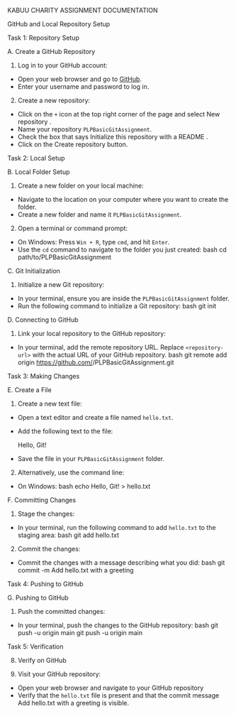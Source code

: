 KABUU CHARITY ASSIGNMENT DOCUMENTATION
  
GitHub and Local Repository Setup

  Task 1: Repository Setup

  A. Create a GitHub Repository
1.  Log in to your GitHub account: 
   - Open your web browser and go to [GitHub](https://github.com/).
   - Enter your username and password to log in.

2.  Create a new repository: 
   - Click on the `+` icon at the top right corner of the page and select  New repository .
   - Name your repository `PLPBasicGitAssignment`.
   - Check the box that says  Initialize this repository with a README .
   - Click on the  Create repository  button.

  Task 2: Local Setup

  B. Local Folder Setup

1.  Create a new folder on your local machine: 
   - Navigate to the location on your computer where you want to create the folder.
   - Create a new folder and name it `PLPBasicGitAssignment`.

2.  Open a terminal or command prompt: 
   -  On Windows:  Press `Win + R`, type `cmd`, and hit `Enter`.
   - Use the `cd` command to navigate to the folder you just created:
     bash
     cd path/to/PLPBasicGitAssignment
     

  C. Git Initialization

1.  Initialize a new Git repository: 
   - In your terminal, ensure you are inside the `PLPBasicGitAssignment` folder.
   - Run the following command to initialize a Git repository:
     bash
     git init
     

  D. Connecting to GitHub

1.  Link your local repository to the GitHub repository: 
   - In your terminal, add the remote repository URL. Replace `<repository-url>` with the actual URL of your GitHub repository.
     bash
     git remote add origin https://github.com/<username>/PLPBasicGitAssignment.git
     

  Task 3: Making Changes

  E. Create a File
1.  Create a new text file: 
   - Open a text editor and create a file named `hello.txt`.
   - Add the following text to the file:
     
     Hello, Git!
   - Save the file in your `PLPBasicGitAssignment` folder.

2.  Alternatively, use the command line: 
   -  On Windows: 
     bash
     echo Hello, Git! > hello.txt
   
     

  F. Committing Changes
1.  Stage the changes: 
   - In your terminal, run the following command to add `hello.txt` to the staging area:
     bash
     git add hello.txt
     

2.  Commit the changes: 
   - Commit the changes with a message describing what you did:
     bash
     git commit -m  Add hello.txt with a greeting 
     

  Task 4: Pushing to GitHub

  G. Pushing to GitHub
1.  Push the committed changes: 
   - In your terminal, push the changes to the GitHub repository:
     bash
     git push -u origin main
     git push -u origin main
     

  Task 5: Verification

  8. Verify on GitHub

1.  Visit your GitHub repository: 
   - Open your web browser and navigate to your GitHub repository 
   - Verify that the `hello.txt` file is present and that the commit message  Add hello.txt with a greeting  is visible.


